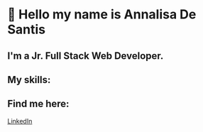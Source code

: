 # 👋 Hello my name is Annalisa De Santis

## I'm a Jr. Full Stack Web Developer.

## My skills:

## Find me here:

[LinkedIn](https://www.linkedin.com/in/annalisa-de-santis-354a7b205)


